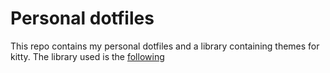 # Personal dotfiles

This repo contains my personal dotfiles and a library containing themes for kitty. The library used is the [following](https://github.com/dexpota/kitty-themes)
